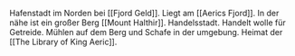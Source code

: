 Hafenstadt im Norden bei [[Fjord Geld]]. Liegt am [[Aerics Fjord]]. In der nähe ist ein großer Berg [[Mount Halthir]]. Handelsstadt.  Handelt wolle für Getreide. Mühlen auf dem Berg und Schafe in der umgebung. Heimat der [[The Library of King Aeric]].